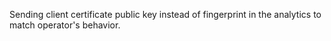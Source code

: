 Sending client certificate public key instead of fingerprint in the analytics to match operator's behavior.